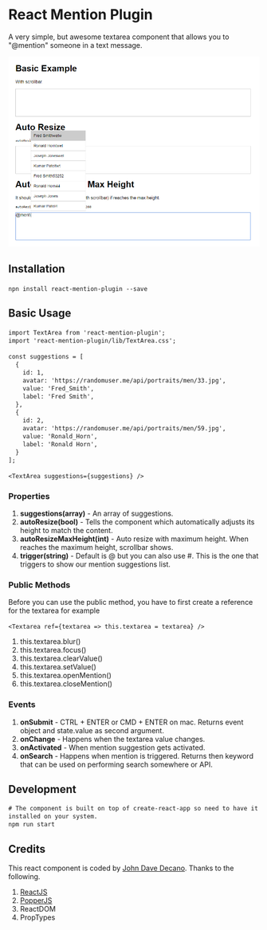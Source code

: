 # React Mention Plugin

A very simple, but awesome textarea component that allows you to "@mention" someone in a text message.

![My Image](https://raw.githubusercontent.com/johndavedecano/react-mention-plugin/master/screenshot.png)

## Installation

`npn install react-mention-plugin --save`

## Basic Usage

```
import TextArea from 'react-mention-plugin';
import 'react-mention-plugin/lib/TextArea.css';

const suggestions = [
  {
    id: 1,
    avatar: 'https://randomuser.me/api/portraits/men/33.jpg',
    value: 'Fred_Smith',
    label: 'Fred Smith',
  },
  {
    id: 2,
    avatar: 'https://randomuser.me/api/portraits/men/59.jpg',
    value: 'Ronald_Horn',
    label: 'Ronald Horn',
  }
];

<TextArea suggestions={suggestions} />
```

### Properties

1. **suggestions(array)** - An array of suggestions.
2. **autoResize(bool)** - Tells the component which automatically adjusts its height to match the content.
3. **autoResizeMaxHeight(int)** - Auto resize with maximum height. When reaches the maximum height, scrollbar shows.
4. **trigger(string)** - Default is @ but you can also use #. This is the one that triggers to show our mention suggestions list.

### Public Methods

Before you can use the public method, you have to first create a reference for the textarea for example

`<Textarea ref={textarea => this.textarea = textarea} />`

1. this.textarea.blur()
2. this.textarea.focus()
3. this.textarea.clearValue()
4. this.textarea.setValue()
5. this.textarea.openMention()
6. this.textarea.closeMention()

### Events

1. **onSubmit** - CTRL + ENTER or CMD + ENTER on mac. Returns event object and state.value as second argument.
2. **onChange** - Happens when the textarea value changes.
3. **onActivated** - When mention suggestion gets activated.
4. **onSearch** - Happens when mention is triggered. Returns then keyword that can be used on performing search somewhere or API.

## Development

```
# The component is built on top of create-react-app so need to have it installed on your system.
npm run start
```

## Credits

This react component is coded by [John Dave Decano](http://johndavedecano.me). Thanks to the following.

1. [ReactJS](https://reactjs.org/)
2. [PopperJS](https://popper.js.org)
3. ReactDOM
4. PropTypes
